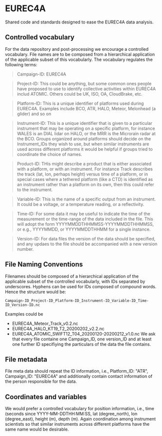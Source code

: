 # EUREC4A
Shared code and standards designed to ease the EUREC4A data analysis.

## Controlled vocabulary
For the data repository and post-processing we encourage a controlled vocabulary.  File names are to be composed from a hierarchical application of the applicable subset of this vocabularly.  The vocabulary regulates the following terms:

> Campaign-ID:  EUREC4A

> Project-ID:  This could be anything, but some common ones people have proposed to use to identify collective activities within EUREC4A includ ATOMIC.  Others could be UK, ISO, OA, CloudBrake, etc.

> Platform-ID:  This is a unique identifier of platforms used during EUREC4A.  Examples include BCO, ATR, HALO, Meteor, Melonhead (a glider) and so on

> Instrument-ID:  This is a unique identifier that is given to a particular instrument that may be operating on a specific platform, for instance WALES is an DIAL lidar on HALO, or the MRR is the Microrain radar at the BCO.  Groups organized around platforms should decide on the Instrument_IDs they wish to use, but when similar instruments are used across different platforms it would be helpful if groups tried to coordinate the choice of names.

> Product-ID:  THis might describe a product that is either associated with a platform, or with an instrument.   For instance Track describes the track (lat, lon, perhaps height) versus time of a platform, or in special cases where a tethered platform (like a CTD) is identified as an instrument rather than a platform on its own, then this could refer to the instrument.

> Variable-ID: This is the name of a specific output from an instrument.  It could be a voltage, or a temperature reading, or a reflectivity.

> Time-ID: For some data it may be useful to indicate the time of the measurement or the time-range of the data included in the file.  This will adopt the form YYYYMMDDTHHMMSS-YYYYMMDDTHHMMSS, or e.g., YYYYMMDD, or YYYYMMDDTHHMM for a single instance. 

> Version-ID: For data files the version of the data should be specified, and any updaes to the file should be accompanied with a new version number. 

## File Naming Conventions

Filenames should be composed of a hierarchical application of the applicable subset of the controlled vocabularly, with IDs separated by underscores.  Hyphens can be used for IDs composed of compound words.  Hence the structure would be:

`Campaign-ID_Project-ID_Platform-ID_Instrument-ID_Variable-ID_Time-ID_Version-ID.nc`

Examples could be
  - EUREC4A_Meteor_Track_v0.2.nc
  - EUREC4A_HALO_KT19_T2_20200202_v2.2.nc  
  - EUREC4A_ATOMIC_SWIFT12_T04_20200120-20200212_v1.0.nc
We ask that every file containe one Campaign_ID, one version_ID and at least one further ID specifiying the particulars of the data the file contains.

## File metadata

File meta data should repeat the ID information, i.e., Platform_ID: "ATR", Campaign_ID: "EUREC4A" and additionally contain contact information of the person responsible for the data.

## Coordinates and variables

We would prefer a controlled vocabulary for position information, i.e., time (seconds since YYYY-MM-DDTHH:MM:SS, lat (degree_north), lon (degree_east), height (m), depth (m).  Again coordination among instrument scientists so that similar instruments across different platforms have the same name would be desirable.
